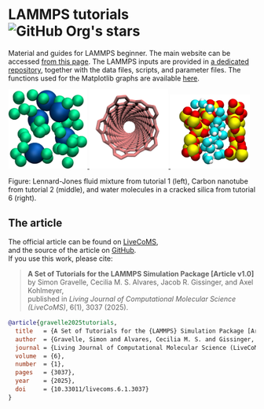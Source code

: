 # LAMMPS tutorials ![GitHub Org's stars](https://img.shields.io/github/stars/lammpstutorials?style=for-the-badge)

Material and guides for LAMMPS beginner. The main website can be accessed
[from this page](https://lammpstutorials.github.io/). The LAMMPS inputs are
provided in [a dedicated repository](https://github.com/lammpstutorials/lammpstutorials-inputs),
together with the data files, scripts, and parameter files. The functions used for
the Matplotlib graphs are available [here](https://github.com/simongravelle/pyplot-perso).

<p float="left">
    <a href="https://lammpstutorials.github.io/sphinx/build/html/tutorials/level1/lennard-jones-fluid.html">
        <img src="https://raw.githubusercontent.com/lammpstutorials/lammpstutorials.github.io/2Aug2023/docs/avatars/level1/lennard-jones-fluid/avatar-Lennard-Jones-LAMMPS.png" width="32%" />
    </a>
    <a href="https://lammpstutorials.github.io/sphinx/build/html/tutorials/level1/breaking-a-carbon-nanotube.html">
        <img src="https://raw.githubusercontent.com/lammpstutorials/lammpstutorials.github.io/2Aug2023/docs/avatars/level1/breaking-a-carbon-nanotube/CNT.png" width="32%" />
    </a>
    <a href="https://lammpstutorials.github.io/sphinx/build/html/tutorials/level3/water-adsorption-in-silica.html">
        <img src="https://raw.githubusercontent.com/lammpstutorials/lammpstutorials.github.io/2Aug2023/docs/avatars/level3/water-adsorption-in-silica/water-adsorption.png" width="32%" />
    </a>
</p>

Figure: Lennard-Jones fluid mixture from tutorial 1 (left), Carbon nanotube from
tutorial 2 (middle), and water molecules in a cracked silica from tutorial 6 (right).

## The article

The official article can be found on [LiveCoMS](https://livecomsjournal.org/index.php/livecoms/article/view/v6i1e3037),  
and the source of the article on [GitHub](https://github.com/lammpstutorials/lammpstutorials-article).  
If you use this work, please cite:

> **A Set of Tutorials for the LAMMPS Simulation Package [Article v1.0]**
> by Simon Gravelle, Cecilia M. S. Alvares, Jacob R. Gissinger, and Axel Kohlmeyer,  
> published in *Living Journal of Computational Molecular Science (LiveCoMS)*, 6(1), 3037 (2025).

```bibtex
@article{gravelle2025tutorials,
  title   = {A Set of Tutorials for the {LAMMPS} Simulation Package [Article v1.0]},
  author  = {Gravelle, Simon and Alvares, Cecilia M. S. and Gissinger, Jacob R. and Kohlmeyer, Axel},
  journal = {Living Journal of Computational Molecular Science (LiveCoMS)},
  volume  = {6},
  number  = {1},
  pages   = {3037},
  year    = {2025},
  doi     = {10.33011/livecoms.6.1.3037}
}
```